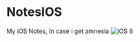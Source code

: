 # NotesIOS
My iOS Notes, In case i get amnesia 
![iOS 8](http://i.kinja-img.com/gawker-media/image/upload/s--soKekZ1s--/c_fit,fl_progressive,q_80,w_636/yrlpbwckqm8g5wwyij9u.jpg)
